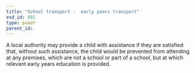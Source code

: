 ```yaml
---
title: "School transport -  early years transport"
esd_id: 881
type: power
parent_id:  
---
```


A local authority may provide a child with assistance if they are satisfied that, without such assistance, the child would be prevented from attending at any premises, which are not a school or part of a school, but at which relevant early years education is provided.  

